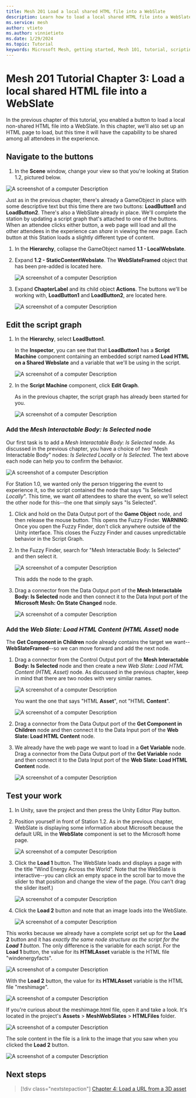 ```yaml
---
title: Mesh 201 Load a local shared HTML file into a WebSlate
description: Learn how to load a local shared HTML file into a WebSlate.
ms.service: mesh
author: vtieto
ms.author: vinnietieto
ms.date: 1/29/2024
ms.topic: Tutorial
keywords: Microsoft Mesh, getting started, Mesh 101, tutorial, scripting, visual scripting, code, coding, interactivity, webslates, HTML
---
```


# Mesh 201 Tutorial Chapter 3: Load a local shared HTML file into a WebSlate

In the previous chapter of this tutorial, you enabled a button to load a local non-shared HTML file into a WebSlate. In this chapter, we'll also set up an HTML page to load, but this time it will have the capability to be shared among all attendees in the experience.

## Navigate to the buttons

1. In the **Scene** window, change your view so that you're looking at Station 1.2, pictured below.

![A screenshot of a computer Description ](../../../media/mesh-201/032-station-one-one.png)

Just as in the previous chapter, there's already a GameObject in place with some descriptive text but this time there are two buttons: **LoadButton1** and **LoadButton2**. There's also a WebSlate already in place. We'll complete the station by updating a script graph that's attached to one of the buttons. When an attendee clicks either button, a web page will load and all the other attendees in the experience can *share* in viewing the new page. Each button at this Station loads a slightly different type of content.

1. In the **Hierarchy**, collapse the GameObject named **1.1 - LocalWebslate**.
1. Expand **1.2 - StaticContentWebslate**. The **WebSlateFramed** object that has been pre-added is located here.

    ![A screenshot of a computer Description ](../../../media/mesh-201/033-slate-in-hierarchy.png)

1. Expand **ChapterLabel** and its child object **Actions**. The buttons we'll be working with, **LoadButton1** and **LoadButton2**, are located here.

    ![A screenshot of a computer Description ](../../../media/mesh-201/034-buttons-in-hierarchy.png)

## Edit the script graph

1. In the **Hierarchy**, select **LoadButton1**.

    In the **Inspector**, you can see that that **LoadButton1** has a **Script Machine** component containing an embedded script named **Load HTML on a Shared Webslate** and a variable that we'll be using in the script.

    ![A screenshot of a computer Description ](../../../media/mesh-201/035-loadbutton1-script-graph.png)

1. In the **Script Machine** component, click **Edit Graph**. 

    As in the previous chapter, the script graph has already been started for you.

    ![A screenshot of a computer Description ](../../../media/mesh-201/037-loadbutton1-script-graph.png)

### Add the *Mesh Interactable Body: Is Selected* node

Our first task is to add a *Mesh Interactable Body: Is Selected* node. As discussed in the previous chapter, you have a choice of *two* "Mesh Interactable Body" nodes: *Is Selected Locally* or *Is Selected*. The text above each node can help you to confirm the behavior.

![A screenshot of a computer Description ](../../../media/mesh-201/027-is-selected-local-or-global.png)

For Station 1.0, we wanted only the person triggering the event to experience it, so the script contained the node that says "Is Selected *Locally*". This time, we want *all* attendees to share the event, so we'll select the other node for this--the one that simply says "Is Selected".

1. Click and hold on the Data Output port of the **Game Object** node, and then release the mouse button. This opens the Fuzzy Finder. **WARNING**: Once you open the Fuzzy Finder, don't click anywhere outside of the Unity interface. This closes the Fuzzy Finder and causes unpredictable behavior in the Script Graph.
1. In the Fuzzy Finder, search for "Mesh Interactable Body: Is Selected" and then select it. 

    ![A screenshot of a computer Description ](../../../media/mesh-201/038-is-selected-menu-item.png)

    This adds the node to the graph.

1. Drag a connector from the Data Output port of the **Mesh Interactable Body: Is Selected** node and then connect it to the Data Input port of the **Microsoft Mesh: On State Changed** node.

    ![A screenshot of a computer Description ](../../../media/mesh-201/039-connect-to-on-state-changed.png)

### Add the *Web Slate: Load HTML Content (HTML Asset)* node

The **Get Component in Children** node already contains the target we want--**WebSlateFramed**--so we can move forward and add the next node.

1. Drag a connector from the Control Output port of the **Mesh Interactable Body: Is Selected** node and then create a new *Web Slate: Load HTML Content (HTML Asset)* node. As discussed in the previous chapter, keep in mind that there are two nodes with very similar names. 

    ![A screenshot of a computer Description ](../../../media/mesh-201/023-load-html-content.png)

    You want the one that says "HTML **Asset**", not "HTML **Content**".

    ![A screenshot of a computer Description ](../../../media/mesh-201/024-node-content-or-asset.png)

1. Drag a connector from the Data Output port of the **Get Component in Children** node and then connect it to the Data Input port of the **Web Slate: Load HTML Content** node.

1. We already have the web page we want to load in a **Get Variable** node. Drag a connector from the Data Output port of the **Get Variable** node and then connect it to the Data Input port of the **Web Slate: Load HTML Content** node.

    ![A screenshot of a computer Description ](../../../media/mesh-201/041-connect-variable-node.png)

## Test your work

1. In Unity, save the project and then press the Unity Editor Play button.

1. Position yourself in front of Station 1.2. As in the previous chapter, WebSlate is displaying some information about Microsoft because the default URL in the **WebSlate** component is set to the Microsoft home page.

    ![A screenshot of a computer Description ](../../../media/mesh-201/042-station-one-one-with-default-homepage.png)

1. Click the **Load 1** button. The WebSlate loads and displays a page with the title "Wind Energy Across the World". Note that the WebSlate is interactive--you can click an empty space in the scroll bar to move the slider to that position and change the view of the page. (You can't drag the slider itself.)

    ![A screenshot of a computer Description ](../../../media/mesh-201/043-station-one-one-with-html-asset-loaded.png)

1. Click the **Load 2** button and note that an image loads into the WebSlate.

    ![A screenshot of a computer Description ](../../../media/mesh-201/044-station-one-one-with-image-loaded.png)

This works because we already have a complete script set up for the **Load 2** button and it has *exactly the same node structure as the script for the **Load 1** button*. The only difference is the variable for each script. For the **Load 1** button, the value for its **HTMLAsset** variable is the HTML file "windenergyfacts". 

![A screenshot of a computer Description ](../../../media/mesh-201/045-html-file-windenergyfacts.png)

With the **Load 2** button, the value for its **HTMLAsset** variable is the HTML file "meshimage".

![A screenshot of a computer Description ](../../../media/mesh-201/046-html-file-meshimage.png)

If you're curious about the meshimage.html file, open it and take a look. It's located in the project's **Assets** > **MeshWebSlates** > **HTMLFiles** folder.

![A screenshot of a computer Description ](../../../media/mesh-201/047-meshimage-in-folder.png)

The sole content in the file is a link to the image that you saw when you clicked the **Load 2** button.

![A screenshot of a computer Description ](../../../media/mesh-201/048-meshimage-link.png)

## Next steps

> [!div class="nextstepaction"]
> [Chapter 4: Load a URL from a 3D asset](./mesh-201-04-webslate-3.md)
